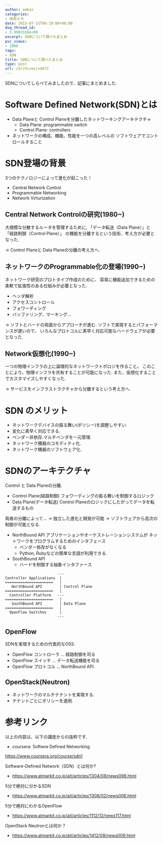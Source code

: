 ```yaml
---
author: admin
categories:
- 技術メモ
date: 2015-07-31T06:19:00+00:00
dsq_thread_id:
- 3.9903316e+09
excerpt: SDNについて調べたまとめ
pvc_views:
- 1000
tags:
- SDN
title: SDNについて調べたまとめ
type: post
url: /archives/=4472
---
```


SDNについてしらべてみましたので、記事にまとめました.

Software Defined Network(SDN)とは
=================================

-   Data Planeと Control Planeを分離したネットワーキングアーキテクチャ
    -   Data Plane: programmable switch
    -   Control Plane: controllers
-   ネットワークの構成、機能、性能を一つの高レベルの
    ソフトウェアでコントロールすること

SDN登場の背景
=============

3つのテクノロジーによって進化が起こった！

-   Central Network Control
-   Programmable Networking
-   Network Virturization

Central Network Controlの研究(1980\~)
-------------------------------------

大規模な分散するルータを管理するために, 「データ転送（Data
Plane）」と「経路制御（Control Plane）」
の機能を分離するという技術、考え方が必要となった.

-&gt; Control Planeと Data Planeの分離の考え方へ.

ネットワークのProgrammable化の登場(1990\~)
------------------------------------------

ネットワーク研究のプロトタイプ作成のために、
容易に機能追加できるための柔軟で拡張性のある仕組みが必要となった.

-   ヘッダ解析
-   アクセスコントロール
-   フォワーディング
-   バッファリング、マーキング...

-&gt; ソフトとハードの両面からアプローチが進む.
ソフトで実現するとパフォーマンスが遅いので、
いろんなプロトコルに素早く対応可能なハードウェアが必要となった.

Network仮想化(1990\~)
---------------------

一つの物理インフラの上に論理的なネットワークトポロジを作ること。
このことにより、物理インフラを共有することが可能になった.
また、仮想化することでカスタマイズしやすくなった.

-&gt; サービスをインフラストラクチャから分離するという考え方へ.

SDN のメリット
==============

-   ネットワークデバイスの振る舞い(ポリシー)を調整しやすい.
-   変化に素早く対応できる.
-   ベンダー非依存.マルチベンダを一元管理.
-   ネットワーク機器のコモディティ化.
-   ネットワーク機器のソフトウェア化.

SDNのアーキテクチャ
===================

Control と Data Planeの分離.

-   Control Plane(経路制御) フォワーディングの振る舞いを制御するロジック
-   Data Plane(データ転送) Control
    Planeのロジックにしたがってデータを転送するもの

両者の分離によって... -&gt; 独立した進化と開発が可能 -&gt;
ソフトウェアから高次の制御が可能となる.

-   NorthBound API アプリケーションやオーケストレーションシステムが
    ネットワークをプログラムするためのインタフェース
    -   ベンダー依存がなくなる
    -   Python, Rubyなどの簡単な言語が利用できる.
-   SouthBound API
    -   ハードを制御する抽象インタファース

``` {.text}
                        ---
Controller Applications  |
======================   |
   NorthBound API        | Control Plane
======================   |  
  Controller Platform   ---
======================   |  
   SouthBound API        | Data Plane
======================   |
  OpenFlow Switches      |  
                        ---
```

OpenFlow
--------

SDNを実現するための代表的なOSS.

-   OpenFlow コントローラ ... 経路制御を司る
-   OpenFlow スイッチ ... データ転送機能を司る
-   OpenFlow プロトコル ... NorthBound API.

OpenStack(Neutron)
------------------

-   ネットワークのマルチテナントを実現する.
-   テナントごとにボリシーを適用.

参考リンク
==========

以上の内容は、以下の講座からの抜粋です.

-   coursera: Softwre Defined Networking

<https://www.coursera.org/course/sdn1>

Software-Defined Network（SDN）とは何か?

-   <https://www.atmarkit.co.jp/ait/articles/1304/08/news098.html>

5分で絶対に分かるSDN

-   <https://www.atmarkit.co.jp/ait/articles/1308/02/news006.html>

5分で絶対にわかるOpenFlow

-   <https://www.atmarkit.co.jp/ait/articles/1112/12/news117.html>

OpenStack Neutronとは何か？

-   <https://www.atmarkit.co.jp/ait/articles/1412/08/news009.html>
